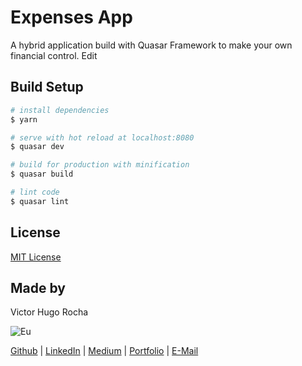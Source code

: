 # Expenses App

A hybrid application build with Quasar Framework to make your own financial control. Edit

## Build Setup

``` bash
# install dependencies
$ yarn

# serve with hot reload at localhost:8080
$ quasar dev

# build for production with minification
$ quasar build

# lint code
$ quasar lint
```
## License

[MIT License](LICENSE.md)


## Made by

Victor Hugo Rocha

![Eu](http://i.imgur.com/CJVrSxy.jpg)

[Github](https://github.com/victorhugorch) | [LinkedIn](https://www.linkedin.com/in/victor-hugo-i-da-rocha-27738a8a/) | [Medium](https://medium.com/@victorhugorocha) | [Portfolio]() | [E-Mail](victorhugorch@gmail.com)
